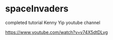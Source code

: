 # spaceInvaders
completed tutorial Kenny Yip youtube channel

https://www.youtube.com/watch?v=v74X5dtDLvg
